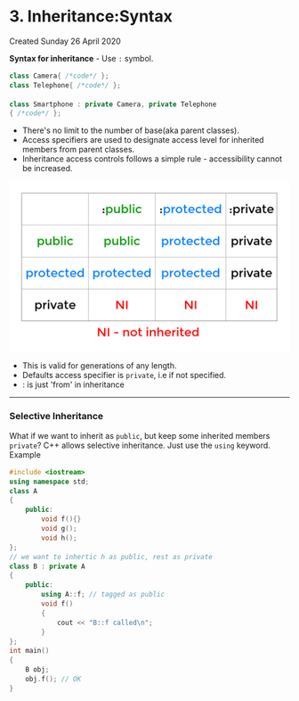 # 3. Inheritance:Syntax
Created Sunday 26 April 2020

**Syntax for inheritance** - Use ``:`` symbol.
```c++
class Camera{ /*code*/ };
class Telephone{ /*code*/ };

class Smartphone : private Camera, private Telephone
{ /*code*/ };
```

* There's no limit to the number of base(aka parent classes).
* Access specifiers are used to designate access level for inherited members from parent classes.
* Inheritance access controls follows a simple rule - accessibility cannot be increased.

![](./2._Syntax/inheritance_access_control.png)

* This is valid for generations of any length.
* Defaults access specifier is ``private``, i.e if not specified.
* : is just 'from' in inheritance


*****


### Selective Inheritance
What if we want to inherit as ``public``, but keep some inherited members ``private``?
C++ allows selective inheritance. Just use the ``using`` keyword.
Example
```c++
#include <iostream>
using namespace std;
class A
{
	public:
    	void f(){}
    	void g();
    	void h();
};
// we want to inhertic h as public, rest as private
class B : private A
{
	public:
    	using A::f; // tagged as public
    	void f()
    	{
        	cout << "B::f called\n";
    	}
};
int main()
{
    B obj;
    obj.f(); // OK
}
```
